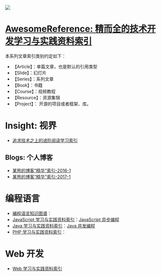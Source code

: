 ![](https://camo.githubusercontent.com/1a7ddd081e0fcc80e7acf9ed04c5705f2028862c/68747470733a2f2f636f64696e672e6e65742f752f686f7465616d2f702f43616368652f6769742f7261772f6d61737465722f323031362f31302f332f312d6d44523069425643615f7a3750655a6864595a7859512e6a706567)


# [AwesomeReference: 精而全的技术开发学习与实践资料索引](https://parg.co/b4z)

本系列文章索引类别约定如下：

- 【Article】：单篇文章，也是默认的引用类型
- 【Slide】：幻灯片
- 【Series】：系列文章
- 【Book】：书籍
- 【Course】：视频教程
- 【Resource】：资源集锦
- 【Project】： 开源的项目或者框架、库。

# Insight: 视界
- [追求技术之上的进阶阅读学习索引](https://zhuanlan.zhihu.com/p/25642783)

## Blogs: 个人博客
- [某熊的博客“精华”索引-2016-1](https://parg.co/btl)
- [某熊的博客“精华”索引-2017-1](https://parg.co/btl)

# 编程语言

- [编程语言知识图谱]()：
- [JavaScript 学习与实践资料索引]()：[JavaScript 异步编程]()
- [Java 学习与实践资料索引]()：[Java 并发编程]()
- [PHP 学习与实践资料索引]()：

# Web 开发
- [Web 学习与实践资料索引](https://parg.co/b4T)
